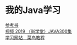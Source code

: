 # 我的Java学习

[参考书](https://github.com/He-xianj/Happy_Java/tree/master/%E5%8F%82%E8%80%83%E4%B9%A6)   
[视频 2019 （尚学堂）JAVA300集](https://www.bilibili.com/video/BV1rJ411c7Ha/)  
[学习网站　菜鸟教程](https://www.runoob.com/java/java-tutorial.html)
